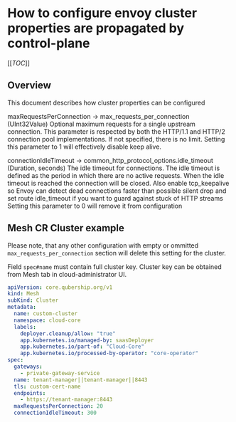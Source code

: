# How to configure envoy cluster properties are propagated by control-plane

[[_TOC_]]

## Overview

This document describes how cluster properties can be configured


maxRequestsPerConnection -> max_requests_per_connection
(UInt32Value) Optional maximum requests for a single upstream connection. This parameter is respected by both the HTTP/1.1 and HTTP/2 connection pool implementations. If not specified, there is no limit. Setting this parameter to 1 will effectively disable keep alive.

connectionIdleTimeout -> common_http_protocol_options.idle_timeout
(Duration, seconds) The idle timeout for connections. The idle timeout is defined as the period in which there are no active requests. When the idle timeout is reached the connection will be closed. 
Also enable tcp_keepalive so Envoy can detect dead connections faster than possible silent drop and set route idle_timeout if you want to guard against stuck of HTTP streams
Setting this parameter to 0 will remove it from configuration

## Mesh CR Cluster example

Please note, that any other configuration with empty or ommitted `max_requests_per_connection` section will delete this setting for the cluster. 

Field `spec#name` must contain full cluster key. 
Cluster key can be obtained from Mesh tab in cloud-administrator UI.

```yaml
apiVersion: core.qubership.org/v1
kind: Mesh
subKind: Cluster
metadata:
  name: custom-cluster
  namespace: cloud-core
  labels:
    deployer.cleanup/allow: "true"
    app.kubernetes.io/managed-by: saasDeployer
    app.kubernetes.io/part-of: "Cloud-Core"
    app.kubernetes.io/processed-by-operator: "core-operator"
spec:
  gateways:
    - private-gateway-service
  name: tenant-manager||tenant-manager||8443
  tls: custom-cert-name
  endpoints:
    - https://tenant-manager:8443
  maxRequestsPerConnection: 20
  connectionIdleTimeout: 300
```